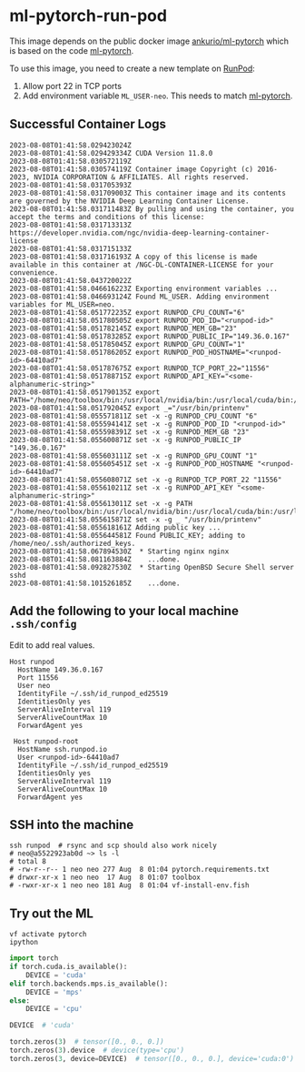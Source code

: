 # ml-pytorch-run-pod

This image depends on the public docker image
[ankurio/ml-pytorch](https://hub.docker.com/repository/docker/ankurio/ml-pytorch/general)
which is based on the code [ml-pytorch](https://github.com/ankur-gupta/ml-pytorch).

To use this image, you need to create a new template on [RunPod](https://www.runpod.io):
  1. Allow port 22 in TCP ports
  2. Add environment variable `ML_USER-neo`. This needs to match [ml-pytorch](https://github.com/ankur-gupta/ml-pytorch).

## Successful Container Logs
```
2023-08-08T01:41:58.029423024Z
2023-08-08T01:41:58.029429334Z CUDA Version 11.8.0
2023-08-08T01:41:58.030572119Z
2023-08-08T01:41:58.030574119Z Container image Copyright (c) 2016-2023, NVIDIA CORPORATION & AFFILIATES. All rights reserved.
2023-08-08T01:41:58.031705393Z
2023-08-08T01:41:58.031709003Z This container image and its contents are governed by the NVIDIA Deep Learning Container License.
2023-08-08T01:41:58.031711483Z By pulling and using the container, you accept the terms and conditions of this license:
2023-08-08T01:41:58.031713313Z https://developer.nvidia.com/ngc/nvidia-deep-learning-container-license
2023-08-08T01:41:58.031715133Z
2023-08-08T01:41:58.031716193Z A copy of this license is made available in this container at /NGC-DL-CONTAINER-LICENSE for your convenience.
2023-08-08T01:41:58.043720022Z
2023-08-08T01:41:58.046616223Z Exporting environment variables ...
2023-08-08T01:41:58.046693124Z Found ML_USER. Adding environment variables for ML_USER=neo.
2023-08-08T01:41:58.051772235Z export RUNPOD_CPU_COUNT="6"
2023-08-08T01:41:58.051780505Z export RUNPOD_POD_ID="<runpod-id>"
2023-08-08T01:41:58.051782145Z export RUNPOD_MEM_GB="23"
2023-08-08T01:41:58.051783285Z export RUNPOD_PUBLIC_IP="149.36.0.167"
2023-08-08T01:41:58.051785045Z export RUNPOD_GPU_COUNT="1"
2023-08-08T01:41:58.051786205Z export RUNPOD_POD_HOSTNAME="<runpod-id>-64410ad7"
2023-08-08T01:41:58.051787675Z export RUNPOD_TCP_PORT_22="11556"
2023-08-08T01:41:58.051788715Z export RUNPOD_API_KEY="<some-alphanumeric-string>"
2023-08-08T01:41:58.051790135Z export PATH="/home/neo/toolbox/bin:/usr/local/nvidia/bin:/usr/local/cuda/bin:/usr/local/sbin:/usr/local/bin:/usr/sbin:/usr/bin:/sbin:/bin:/home/neo/.local/bin"
2023-08-08T01:41:58.051792045Z export _="/usr/bin/printenv"
2023-08-08T01:41:58.055571811Z set -x -g RUNPOD_CPU_COUNT "6"
2023-08-08T01:41:58.055594141Z set -x -g RUNPOD_POD_ID "<runpod-id>"
2023-08-08T01:41:58.055598391Z set -x -g RUNPOD_MEM_GB "23"
2023-08-08T01:41:58.055600871Z set -x -g RUNPOD_PUBLIC_IP "149.36.0.167"
2023-08-08T01:41:58.055603111Z set -x -g RUNPOD_GPU_COUNT "1"
2023-08-08T01:41:58.055605451Z set -x -g RUNPOD_POD_HOSTNAME "<runpod-id>-64410ad7"
2023-08-08T01:41:58.055608071Z set -x -g RUNPOD_TCP_PORT_22 "11556"
2023-08-08T01:41:58.055610211Z set -x -g RUNPOD_API_KEY "<some-alphanumeric-string>"
2023-08-08T01:41:58.055613011Z set -x -g PATH "/home/neo/toolbox/bin:/usr/local/nvidia/bin:/usr/local/cuda/bin:/usr/local/sbin:/usr/local/bin:/usr/sbin:/usr/bin:/sbin:/bin:/home/neo/.local/bin"
2023-08-08T01:41:58.055615871Z set -x -g _ "/usr/bin/printenv"
2023-08-08T01:41:58.055618161Z Adding public key ...
2023-08-08T01:41:58.055644581Z Found PUBLIC_KEY; adding to /home/neo/.ssh/authorized_keys.
2023-08-08T01:41:58.067894530Z  * Starting nginx nginx
2023-08-08T01:41:58.081163884Z    ...done.
2023-08-08T01:41:58.092827530Z  * Starting OpenBSD Secure Shell server sshd
2023-08-08T01:41:58.101526185Z    ...done.
```

## Add the following to your local machine `.ssh/config`
Edit to add real values.
```
Host runpod
  HostName 149.36.0.167
  Port 11556
  User neo
  IdentityFile ~/.ssh/id_runpod_ed25519
  IdentitiesOnly yes
  ServerAliveInterval 119
  ServerAliveCountMax 10
  ForwardAgent yes

 Host runpod-root
  HostName ssh.runpod.io
  User <runpod-id>-64410ad7
  IdentityFile ~/.ssh/id_runpod_ed25519
  IdentitiesOnly yes
  ServerAliveInterval 119
  ServerAliveCountMax 10
  ForwardAgent yes
```

## SSH into the machine
```shell
ssh runpod  # rsync and scp should also work nicely
# neo@a5522923ab0d ~> ls -l
# total 8
# -rw-r--r-- 1 neo neo 277 Aug  8 01:04 pytorch.requirements.txt
# drwxr-xr-x 1 neo neo  17 Aug  8 01:07 toolbox
# -rwxr-xr-x 1 neo neo 181 Aug  8 01:04 vf-install-env.fish
```

## Try out the ML
```shell
vf activate pytorch
ipython
```
```python
import torch
if torch.cuda.is_available():
    DEVICE = 'cuda'
elif torch.backends.mps.is_available():
    DEVICE = 'mps'
else:
    DEVICE = 'cpu'

DEVICE  # 'cuda'

torch.zeros(3)  # tensor([0., 0., 0.])
torch.zeros(3).device  # device(type='cpu')
torch.zeros(3, device=DEVICE)  # tensor([0., 0., 0.], device='cuda:0')
```
